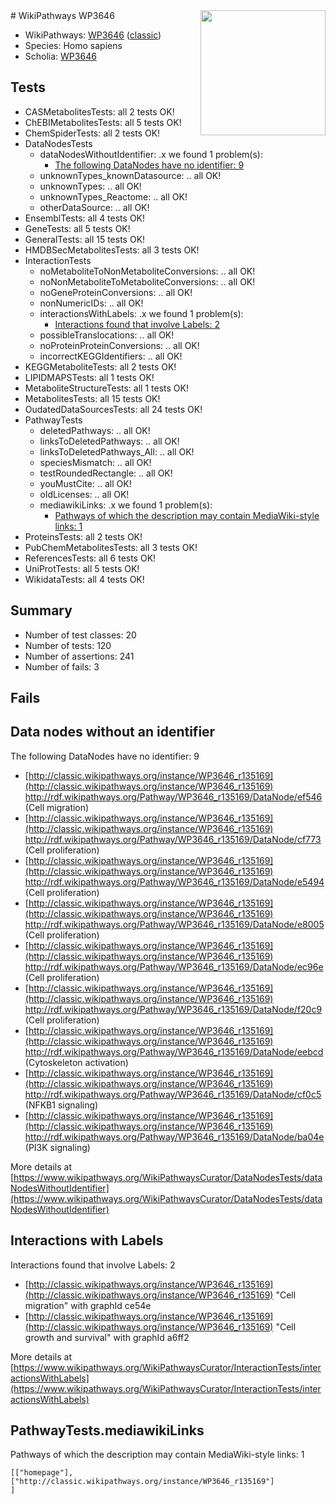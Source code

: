 <img style="float: right; width: 200px" src="https://upload.wikimedia.org/wikipedia/commons/thumb/8/83/Wplogo_with_text_500.png/640px-Wplogo_with_text_500.png" />
# WikiPathways WP3646

* WikiPathways: [WP3646](https://wikipathways.org/pathways/WP3646) ([classic](https://classic.wikipathways.org/instance/WP3646))
* Species: Homo sapiens
* Scholia: [WP3646](https://scholia.toolforge.org/wikipathways/WP3646)
## Tests
* CASMetabolitesTests: all 2 tests OK!
* ChEBIMetabolitesTests: all 5 tests OK!
* ChemSpiderTests: all 2 tests OK!
* DataNodesTests
    * dataNodesWithoutIdentifier: .x we found 1 problem(s):
        * [The following DataNodes have no identifier: 9](#d2d32fa8)
    * unknownTypes_knownDatasource: .. all OK!
    * unknownTypes: .. all OK!
    * unknownTypes_Reactome: .. all OK!
    * otherDataSource: .. all OK!
* EnsemblTests: all 4 tests OK!
* GeneTests: all 5 tests OK!
* GeneralTests: all 15 tests OK!
* HMDBSecMetabolitesTests: all 3 tests OK!
* InteractionTests
    * noMetaboliteToNonMetaboliteConversions: .. all OK!
    * noNonMetaboliteToMetaboliteConversions: .. all OK!
    * noGeneProteinConversions: .. all OK!
    * nonNumericIDs: .. all OK!
    * interactionsWithLabels: .x we found 1 problem(s):
        * [Interactions found that involve Labels: 2](#630d2679)
    * possibleTranslocations: .. all OK!
    * noProteinProteinConversions: .. all OK!
    * incorrectKEGGIdentifiers: .. all OK!
* KEGGMetaboliteTests: all 2 tests OK!
* LIPIDMAPSTests: all 1 tests OK!
* MetaboliteStructureTests: all 1 tests OK!
* MetabolitesTests: all 15 tests OK!
* OudatedDataSourcesTests: all 24 tests OK!
* PathwayTests
    * deletedPathways: .. all OK!
    * linksToDeletedPathways: .. all OK!
    * linksToDeletedPathways_All: .. all OK!
    * speciesMismatch: .. all OK!
    * testRoundedRectangle: .. all OK!
    * youMustCite: .. all OK!
    * oldLicenses: .. all OK!
    * mediawikiLinks: .x we found 1 problem(s):
        * [Pathways of which the description may contain MediaWiki-style links: 1](#da69cf45)
* ProteinsTests: all 2 tests OK!
* PubChemMetabolitesTests: all 3 tests OK!
* ReferencesTests: all 6 tests OK!
* UniProtTests: all 5 tests OK!
* WikidataTests: all 4 tests OK!


## Summary

* Number of test classes: 20
* Number of tests: 120
* Number of assertions: 241
* Number of fails: 3

## Fails

<a name="d2d32fa8" />

## Data nodes without an identifier

The following DataNodes have no identifier: 9

* [http://classic.wikipathways.org/instance/WP3646_r135169](http://classic.wikipathways.org/instance/WP3646_r135169) http://rdf.wikipathways.org/Pathway/WP3646_r135169/DataNode/ef546 (Cell migration)
* [http://classic.wikipathways.org/instance/WP3646_r135169](http://classic.wikipathways.org/instance/WP3646_r135169) http://rdf.wikipathways.org/Pathway/WP3646_r135169/DataNode/cf773 (Cell proliferation)
* [http://classic.wikipathways.org/instance/WP3646_r135169](http://classic.wikipathways.org/instance/WP3646_r135169) http://rdf.wikipathways.org/Pathway/WP3646_r135169/DataNode/e5494 (Cell proliferation)
* [http://classic.wikipathways.org/instance/WP3646_r135169](http://classic.wikipathways.org/instance/WP3646_r135169) http://rdf.wikipathways.org/Pathway/WP3646_r135169/DataNode/e8005 (Cell proliferation)
* [http://classic.wikipathways.org/instance/WP3646_r135169](http://classic.wikipathways.org/instance/WP3646_r135169) http://rdf.wikipathways.org/Pathway/WP3646_r135169/DataNode/ec96e (Cell proliferation)
* [http://classic.wikipathways.org/instance/WP3646_r135169](http://classic.wikipathways.org/instance/WP3646_r135169) http://rdf.wikipathways.org/Pathway/WP3646_r135169/DataNode/f20c9 (Cell proliferation)
* [http://classic.wikipathways.org/instance/WP3646_r135169](http://classic.wikipathways.org/instance/WP3646_r135169) http://rdf.wikipathways.org/Pathway/WP3646_r135169/DataNode/eebcd (Cytoskeleton 
activation)
* [http://classic.wikipathways.org/instance/WP3646_r135169](http://classic.wikipathways.org/instance/WP3646_r135169) http://rdf.wikipathways.org/Pathway/WP3646_r135169/DataNode/cf0c5 (NFKB1 signaling)
* [http://classic.wikipathways.org/instance/WP3646_r135169](http://classic.wikipathways.org/instance/WP3646_r135169) http://rdf.wikipathways.org/Pathway/WP3646_r135169/DataNode/ba04e (PI3K signaling)


More details at [https://www.wikipathways.org/WikiPathwaysCurator/DataNodesTests/dataNodesWithoutIdentifier](https://www.wikipathways.org/WikiPathwaysCurator/DataNodesTests/dataNodesWithoutIdentifier)

<a name="630d2679" />

## Interactions with Labels

Interactions found that involve Labels: 2

* [http://classic.wikipathways.org/instance/WP3646_r135169](http://classic.wikipathways.org/instance/WP3646_r135169) "Cell migration" with graphId ce54e
* [http://classic.wikipathways.org/instance/WP3646_r135169](http://classic.wikipathways.org/instance/WP3646_r135169) "Cell growth and survival" with graphId a6ff2


More details at [https://www.wikipathways.org/WikiPathwaysCurator/InteractionTests/interactionsWithLabels](https://www.wikipathways.org/WikiPathwaysCurator/InteractionTests/interactionsWithLabels)

<a name="da69cf45" />

## PathwayTests.mediawikiLinks

Pathways of which the description may contain MediaWiki-style links: 1
```
[["homepage"],
["http://classic.wikipathways.org/instance/WP3646_r135169"]
]
```

